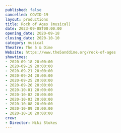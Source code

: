 ```yaml
---
published: false
cancelled: COVID-19
layout: productions
title: Rock of Ages (musical)
date: 2023-09-08T00:00:00
opening_date: 2020-09-18
closing_date: 2020-10-10
category: musical
Theatre: The 5 & Dime
Website: https://www.the5anddime.org/rock-of-ages
showtimes:
- 2020-09-18 20:00:00
- 2020-09-19 20:00:00
- 2020-09-21 20:00:00
- 2020-09-24 20:00:00
- 2020-09-25 20:00:00
- 2020-09-26 20:00:00
- 2020-10-01 20:00:00
- 2020-10-02 20:00:00
- 2020-10-03 20:00:00
- 2020-10-08 20:00:00
- 2020-10-09 20:00:00
- 2020-10-10 20:00:00
crew:
- Director: Niki Stokes
---
```

